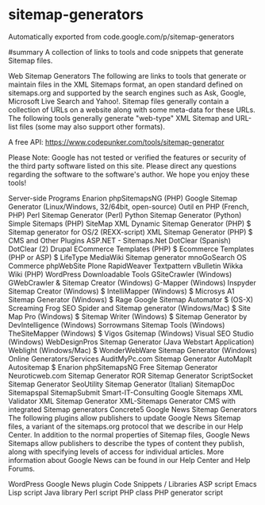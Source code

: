 # sitemap-generators
Automatically exported from code.google.com/p/sitemap-generators

#summary A collection of links to tools and code snippets that generate Sitemap files.

Web Sitemap Generators
The following are links to tools that generate or maintain files in the XML Sitemaps format, an open standard defined on sitemaps.org and supported by the search engines such as Ask, Google, Microsoft Live Search and Yahoo!. Sitemap files generally contain a collection of URLs on a website along with some meta-data for these URLs. The following tools generally generate "web-type" XML Sitemap and URL-list files (some may also support other formats).

A free API: https://www.codepunker.com/tools/sitemap-generator

Please Note: Google has not tested or verified the features or security of the third party software listed on this site. Please direct any questions regarding the software to the software's author. We hope you enjoy these tools!

Server-side Programs
Enarion phpSitemapsNG (PHP)
Google Sitemap Generator (Linux/Windows, 32/64bit, open-source)
Outil en PHP (French, PHP)
Perl Sitemap Generator (Perl)
Python Sitemap Generator (Python)
Simple Sitemaps (PHP)
SiteMap XML Dynamic Sitemap Generator (PHP) $
Sitemap generator for OS/2 (REXX-script)
XML Sitemap Generator (PHP) $
CMS and Other Plugins
ASP.NET - Sitemaps.Net
DotClear (Spanish)
DotClear (2)
Drupal
ECommerce Templates (PHP) $
Ecommerce Templates (PHP or ASP) $
LifeType
MediaWiki Sitemap generator
mnoGoSearch
OS Commerce
phpWebSite
Plone
RapidWeaver
Textpattern
vBulletin
Wikka Wiki (PHP)
WordPress
Downloadable Tools
GSiteCrawler (Windows)
GWebCrawler & Sitemap Creator (Windows)
G-Mapper (Windows)
Inspyder Sitemap Creator (Windows) $
IntelliMapper (Windows) $
Microsys A1 Sitemap Generator (Windows) $
Rage Google Sitemap Automator $ (OS-X)
Screaming Frog SEO Spider and Sitemap generator (Windows/Mac) $
Site Map Pro (Windows) $
Sitemap Writer (Windows) $
Sitemap Generator by DevIntelligence (Windows)
Sorrowmans Sitemap Tools (Windows)
TheSiteMapper (Windows) $
Vigos Gsitemap (Windows)
Visual SEO Studio (Windows)
WebDesignPros Sitemap Generator (Java Webstart Application)
Weblight (Windows/Mac) $
WonderWebWare Sitemap Generator (Windows)
Online Generators/Services
AuditMyPc.com Sitemap Generator
AutoMapIt
Autositemap $
Enarion phpSitemapsNG
Free Sitemap Generator
Neuroticweb.com Sitemap Generator
ROR Sitemap Generator
ScriptSocket Sitemap Generator
SeoUtility Sitemap Generator (Italian)
SitemapDoc
Sitemapspal
SitemapSubmit
Smart-IT-Consulting Google Sitemaps XML Validator
XML Sitemap Generator
XML-Sitemaps Generator
CMS with integrated Sitemap generators
Concrete5
Google News Sitemap Generators
The following plugins allow publishers to update Google News Sitemap files, a variant of the sitemaps.org protocol that we describe in our Help Center. In addition to the normal properties of Sitemap files, Google News Sitemaps allow publishers to describe the types of content they publish, along with specifying levels of access for individual articles. More information about Google News can be found in our Help Center and Help Forums.

WordPress Google News plugin
Code Snippets / Libraries
ASP script
Emacs Lisp script
Java library
Perl script
PHP class
PHP generator script
